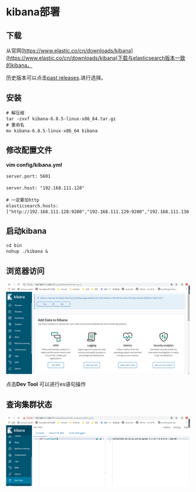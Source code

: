 # kibana部署

## 下载

从官网[https://www.elastic.co/cn/downloads/kibana](https://www.elastic.co/cn/downloads/kibana)下载与elasticsearch版本一致的kibana。

历史版本可以点击[past releases](https://www.elastic.co/downloads/past-releases#kibana).进行选择。

## 安装

```shell
# 解压缩
tar -zxvf kibana-6.8.5-linux-x86_64.tar.gz
# 重命名
mv kibana-6.8.5-linux-x86_64 kibana
```

## 修改配置文件

**vim config/kibana.yml**

```properties
server.port: 5601

server.host: "192.168.111.128"
 
# 一定要加http
elasticsearch.hosts: ["http://192.168.111.128:9200","192.168.111.129:9200","192.168.111.130:9200"]
```

## 启动kibana

```shell
cd bin
nohup ./kibana &
```

## 浏览器访问

![img](img/es06.png)

点击**Dev Tool** 可以进行es语句操作

## 查询集群状态

![img](img/es07.png)